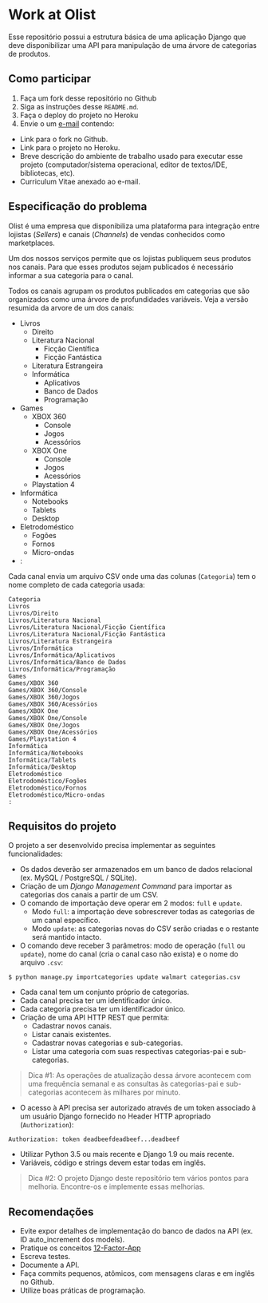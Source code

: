 # Work at Olist

Esse repositório possui a estrutura básica de uma aplicação Django que deve
disponibilizar uma API para manipulação de uma árvore de categorias de
produtos.


## Como participar

1. Faça um fork desse repositório no Github
2. Siga as instruções desse `README.md`.
3. Faça o deploy do projeto no Heroku
4. Envie o um [e-mail](olist-lst0966@applications.recruiterbox.com) contendo:
  - Link para o fork no Github.
  - Link para o projeto no Heroku.
  - Breve descrição do ambiente de trabalho usado para executar esse projeto
    (computador/sistema operacional, editor de textos/IDE, bibliotecas, etc).
  - Curriculum Vitae anexado ao e-mail.


## Especificação do problema

Olist é uma empresa que disponibiliza uma plataforma para integração entre
lojistas (*Sellers*) e canais (*Channels*) de vendas conhecidos como
marketplaces.

Um dos nossos serviços permite que os lojistas publiquem seus produtos nos
canais. Para que esses produtos sejam publicados é necessário informar a sua
categoria para o canal.

Todos os canais agrupam os produtos publicados em categorias que são
organizados como uma árvore de profundidades variáveis. Veja a versão
resumida da arvore de um dos canais:

- Livros
  - Direito
  - Literatura Nacional
    - Ficção Científica
    - Ficção Fantástica
  - Literatura Estrangeira
  - Informática
    - Aplicativos
    - Banco de Dados
    - Programação
- Games
  - XBOX 360
    - Console
    - Jogos
    - Acessórios
  - XBOX One
    - Console
    - Jogos
    - Acessórios
  - Playstation 4
- Informática
  - Notebooks
  - Tablets
  - Desktop
- Eletrodoméstico
  - Fogões
  - Fornos
  - Micro-ondas
- :

Cada canal envia um arquivo CSV onde uma das colunas (`Categoria`) tem o nome
completo de cada categoria usada:

```
Categoria
Livros
Livros/Direito
Livros/Literatura Nacional
Livros/Literatura Nacional/Ficção Científica
Livros/Literatura Nacional/Ficção Fantástica
Livros/Literatura Estrangeira
Livros/Informática
Livros/Informática/Aplicativos
Livros/Informática/Banco de Dados
Livros/Informática/Programação
Games
Games/XBOX 360
Games/XBOX 360/Console
Games/XBOX 360/Jogos
Games/XBOX 360/Acessórios
Games/XBOX One
Games/XBOX One/Console
Games/XBOX One/Jogos
Games/XBOX One/Acessórios
Games/Playstation 4
Informática
Informática/Notebooks
Informática/Tablets
Informática/Desktop
Eletrodoméstico
Eletrodoméstico/Fogões
Eletrodoméstico/Fornos
Eletrodoméstico/Micro-ondas
:
```


## Requisitos do projeto

O projeto a ser desenvolvido precisa implementar as seguintes funcionalidades:

- Os dados deverão ser armazenados em um banco de dados relacional (ex. MySQL /
  PostgreSQL / SQLite).
- Criação de um *Django Management Command* para importar as categorias dos
  canais a partir de um CSV.
- O comando de importação deve operar em 2 modos: `full` e `update`.
  - Modo `full`: a importação deve sobrescrever todas as categorias de um canal
    específico.
  - Modo `update`: as categorias novas do CSV serão criadas e o restante será
    mantido intacto.
- O comando deve receber 3 parâmetros: modo de operação (`full` ou `update`),
  nome do canal (cria o canal caso não exista) e o nome do arquivo `.csv`:

```
$ python manage.py importcategories update walmart categorias.csv
```

- Cada canal tem um conjunto próprio de categorias.
- Cada canal precisa ter um identificador único.
- Cada categoria precisa ter um identificador único.
- Criação de uma API HTTP REST que permita:
  - Cadastrar novos canais.
  - Listar canais existentes.
  - Cadastrar novas categorias e sub-categorias.
  - Listar uma categoria com suas respectivas categorias-pai e sub-categorias.

> Dica #1:
> As operações de atualização dessa árvore acontecem com uma frequência semanal
> e as consultas às categorias-pai e sub-categorias acontecem às milhares por
> minuto.

- O acesso à API precisa ser autorizado através de um token associado à um
  usuário Django fornecido no Header HTTP apropriado (`Authorization`):

```
Authorization: token deadbeefdeadbeef...deadbeef
```

- Utilizar Python 3.5 ou mais recente e Django 1.9 ou mais recente.
- Variáveis, código e strings devem estar todas em inglês.

> Dica #2:
> O projeto Django deste repositório tem vários pontos para melhoria.
> Encontre-os e implemente essas melhorias.


## Recomendações

- Evite expor detalhes de implementação do banco de dados na API (ex. ID
  auto_increment dos models).
- Pratique os conceitos [12-Factor-App](http://12factor.net)
- Escreva testes.
- Documente a API.
- Faça commits pequenos, atômicos, com mensagens claras e em inglês no Github.
- Utilize boas práticas de programação.
